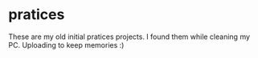# pratices
These are my old initial pratices projects. I found them while cleaning my PC. Uploading to keep memories :)
